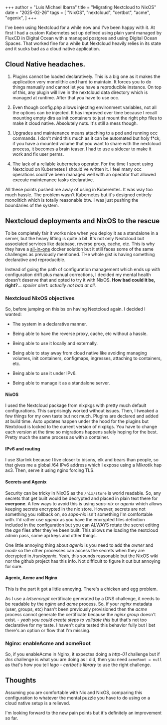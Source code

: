 +++
author = "Luis Michael Ibarra"
title = "Migrating Nextcloud to NixOS"
date = "2025-02-26"
tags = [
    "NixOS",
    "nextcloud",
    "certbot",
    "acme",
    "agenix",
]
+++

I've been using Nextcloud for a while now and I've been happy with it. At first I had 
a custom Kubernetes set up defined using plain yaml managed by FluxCD in Digital 
Ocean with a managed postgres and using Digital Ocean Spaces. That worked fine 
for a while but Nextcloud heavily relies in its state and it sucks bad as a cloud 
native application.

## Cloud Native headaches.

1. Plugins cannot be loaded declaratively. This is a big one as it makes the 
   application very monolithic and hard to maintain. It forces you to do 
   things manually and cannot let you have a reproducible instance. On top of this, 
   any plugin will live in the nextcloud data directory which is managed at runtime.
   After that you have to use occ.

2. Even though config.php allows injecting environment variables, not all the 
   options can be injected. It has improved over time because I recall mounting 
   empty dirs as init containers to just mount the right php files to make it 
   cloud native. Absolutely nuts. It's still a mess though.

3. Upgrades and maintenance means attaching to a pod and running occ commands. 
   I don't mind this much as it can be automated but holy f*ck, if you have a 
   mounted volume that you want to share with the nextcloud process, it becomes a 
   brain teaser. I had to use a sidecar to make it work and fix user perms.

4. The lack of a reliable kubernetes operator. For the time I spent using Nextcloud 
   on Kubernetes I should've written it. I feel many occ operations could've been 
   managed well with an operator that allowed execute maintenance tasks declarative.


All these points pushed me away of using in Kuberentes. It was way too much hassle. 
The problem wasn't Kubernetes but it's designed entirely monolitich which is totally 
reasonable btw. I was just pushing the boundaries of the system.

## Nextcloud deployments and NixOS to the rescue

To be completely fair it works nice when you deploy it as a standalone in a server, 
but the heavy lifting is quite a bit. It's not only Nextcloud but associated services like 
database, reverse proxy, cache, etc. This is why they have a [all-in-one](https://hub.docker.com/r/nextcloud/all-in-one) docker solution 
but it still faces some of the same challenges as previously mentioned. THe whole 
gist is having something declarative and reproducible. 

Instead of going the path of configuration management which ends up with configuration 
drift plus manual corrections, I decided my mental health doesn't deserve that and 
opted to try it with NixOS. 
**How bad could it be, right?**... _spoiler alert: actually not bad at all_.

### Nextcloud NixOS objectives

So, before jumping on this bs on having Nextcloud again. I decided I wanted:

- The system in a declarative manner. 

- Being able to have the reverse proxy, cache, etc without a hassle.

- Being able to use it locally and externally.

- Being able to stay away from cloud native like avoiding managing volumes, init 
  containers, configmaps, ingresses, attaching to containers, etc.

- Being able to use it under IPv6.

- Being able to manage it as a standalone server.

#### NixOS

I used the Nextcloud package from nixpkgs with pretty much default configurations.
This surprisingly worked without issues. Then, I tweaked a few things for my own 
taste but not much. Plugins are declared and added at build time. Auto updates 
happen under the hood for the plugins but Nextcloud is locked to the current version 
of nixpkgs. You have to change each version at the time so migrations happens 
safely hoping for the best. Pretty much the same process as with a container.

#### IPv6 and routing

I use Starlink because I live closer to bisons, elk and bears than people, so that 
gives me a global /64 IPv6 address which I expose using a Mikrotik hap ax3. Then, 
serve it using nginx forcing TLS.

#### Secrets and Agenix

Security can be tricky in NixOS as the `/nix/store` is world readable. So, 
any secrets that get built would be decrypted and placed in plain text there for 
**everyone**. A few ways to avoid this is using *sops-nix* or *agenix* which allows keeping 
secrets encrypted in the nix store. However, secrets are not something you rollback 
on, so *sops-nix* isn't something I'm comfortable with. I'd rather use *agenix* as you 
have the encrypted files definition included in the configuration but you can 
ALWAYS rotate the secret editing the *age* files after they've been built. This 
allows me loading the nextcloud admin pass, some api keys and other things.

One little annoying thing about *agenix* is you need to add the *owner* and *mode* so 
the other processes can access the secrets when they are decrypted in */run/agenix*. 
Yeah, this sounds reasonable but the NixOS wiki nor the github project has this info.
Not difficult to figure it out but annoying for sure.

#### Agenix, Acme and Nginx

This is the part it got a little annoying. There's a chicken and egg problem.

As I use a *letsencrypt* certificate generated by a DNS challenge, it needs to be 
readable by the *nginx* and *acme* process. So, if your *nginx* metadata (user, groups, etc) 
hasn't been previously provisioned then the *acme* process cannot generate the 
certificate because the *nginx group* doesn't exist. - *yeah you could create steps to 
validate this* but that's not too declarative for my taste.
I haven't quite tested this behavior fully but I bet there's an option or flow that 
I'm missing.

### Nginx: enableAcme and acmeRoot

So, if you enableAcme in Nginx, it expectes doing a *http-01* challenge but if 
*dns* challenge is what you are doing as I did, then you need `acmeRoot = null` as that's 
how you tell *lego* - *certbot's library* to use the right challenge.

## Thoughts 

Assuming you are comfortable with Nix and NixOS, comparing this configuration to 
whatever the mental puzzle you have to do using on a cloud native setup is a 
relieved.

I'm looking forward to the new pain points but it's definitely an improvement so far. 
